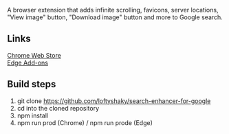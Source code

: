 A browser extension that adds infinite scrolling, favicons, server locations, "View image" button, "Download image" button and more to Google search.

## Links

[Chrome Web Store](https://bit.ly/search-enhancer-for-google)<br>
[Edge Add-ons](https://bit.ly/search-enhancer-for-google-edge)

## Build steps

1. git clone https://github.com/loftyshaky/search-enhancer-for-google
2. cd into the cloned repository
3. npm install
4. npm run prod (Chrome) / npm run prode (Edge)
